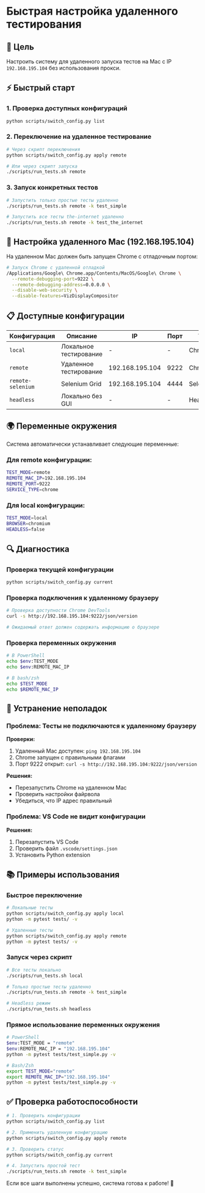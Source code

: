 # Быстрая настройка удаленного тестирования

## 🎯 Цель
Настроить систему для удаленного запуска тестов на Mac с IP `192.168.195.104` без использования прокси.

## ⚡ Быстрый старт

### 1. Проверка доступных конфигураций
```bash
python scripts/switch_config.py list
```

### 2. Переключение на удаленное тестирование
```bash
# Через скрипт переключения
python scripts/switch_config.py apply remote

# Или через скрипт запуска
./scripts/run_tests.sh remote
```

### 3. Запуск конкретных тестов
```bash
# Запустить только простые тесты удаленно
./scripts/run_tests.sh remote -k test_simple

# Запустить все тесты the-internet удаленно
./scripts/run_tests.sh remote -k test_the_internet
```

## 🔧 Настройка удаленного Mac (192.168.195.104)

На удаленном Mac должен быть запущен Chrome с отладочным портом:

```bash
# Запуск Chrome с удаленной отладкой
/Applications/Google\ Chrome.app/Contents/MacOS/Google\ Chrome \
  --remote-debugging-port=9222 \
  --remote-debugging-address=0.0.0.0 \
  --disable-web-security \
  --disable-features=VizDisplayCompositor
```

## 📋 Доступные конфигурации

| Конфигурация | Описание | IP | Порт | Тип |
|-------------|----------|----|----- |-----|
| `local` | Локальное тестирование | - | - | Chromium |
| `remote` | Удаленное тестирование | 192.168.195.104 | 9222 | Chrome |
| `remote-selenium` | Selenium Grid | 192.168.195.104 | 4444 | Selenium |
| `headless` | Локально без GUI | - | - | Headless |

## 🌍 Переменные окружения

Система автоматически устанавливает следующие переменные:

### Для remote конфигурации:
```bash
TEST_MODE=remote
REMOTE_MAC_IP=192.168.195.104
REMOTE_PORT=9222
SERVICE_TYPE=chrome
```

### Для local конфигурации:
```bash
TEST_MODE=local
BROWSER=chromium
HEADLESS=false
```

## 🔍 Диагностика

### Проверка текущей конфигурации
```bash
python scripts/switch_config.py current
```

### Проверка подключения к удаленному браузеру
```bash
# Проверка доступности Chrome DevTools
curl -s http://192.168.195.104:9222/json/version

# Ожидаемый ответ должен содержать информацию о браузере
```

### Проверка переменных окружения
```bash
# В PowerShell
echo $env:TEST_MODE
echo $env:REMOTE_MAC_IP

# В bash/zsh
echo $TEST_MODE
echo $REMOTE_MAC_IP
```

## 🚨 Устранение неполадок

### Проблема: Тесты не подключаются к удаленному браузеру

**Проверки:**
1. Удаленный Mac доступен: `ping 192.168.195.104`
2. Chrome запущен с правильными флагами
3. Порт 9222 открыт: `curl -s http://192.168.195.104:9222/json/version`

**Решения:**
- Перезапустить Chrome на удаленном Mac
- Проверить настройки файрвола
- Убедиться, что IP адрес правильный

### Проблема: VS Code не видит конфигурации

**Решения:**
1. Перезапустить VS Code
2. Проверить файл `.vscode/settings.json`
3. Установить Python extension

## 📚 Примеры использования

### Быстрое переключение
```bash
# Локальные тесты
python scripts/switch_config.py apply local
python -m pytest tests/ -v

# Удаленные тесты  
python scripts/switch_config.py apply remote
python -m pytest tests/ -v
```

### Запуск через скрипт
```bash
# Все тесты локально
./scripts/run_tests.sh local

# Только простые тесты удаленно
./scripts/run_tests.sh remote -k test_simple

# Headless режим
./scripts/run_tests.sh headless
```

### Прямое использование переменных окружения
```bash
# PowerShell
$env:TEST_MODE = "remote"
$env:REMOTE_MAC_IP = "192.168.195.104"
python -m pytest tests/test_simple.py -v

# Bash/Zsh
export TEST_MODE="remote"
export REMOTE_MAC_IP="192.168.195.104"
python -m pytest tests/test_simple.py -v
```

## ✅ Проверка работоспособности

```bash
# 1. Проверить конфигурации
python scripts/switch_config.py list

# 2. Применить удаленную конфигурацию
python scripts/switch_config.py apply remote

# 3. Проверить статус
python scripts/switch_config.py current

# 4. Запустить простой тест
./scripts/run_tests.sh remote -k test_simple
```

Если все шаги выполнены успешно, система готова к работе! 🎉 